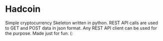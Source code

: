 # Hadcoin
Simple cryptocurrency Skeleton written in python. REST API calls are used to GET and POST data in json format.
Any REST API client can be used for the purpose. 
Made just for fun. (:
